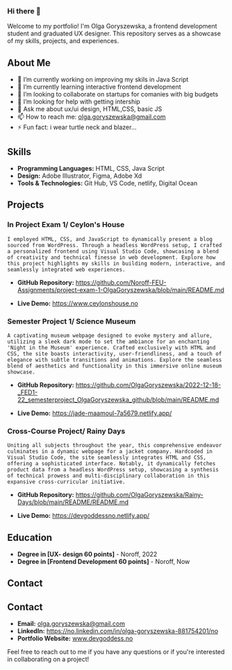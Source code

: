 ### Hi there 👋

Welcome to my portfolio! I'm Olga Goryszewska, a frontend development student and graduated UX designer. This repository serves as a showcase of my skills, projects, and experiences.

## About Me

- 🔭 I’m currently working on improving my skils in Java Script
- 🌱 I’m currently learning interactive frontend development
- 👯 I’m looking to collaborate on startups for comanies with big budgets
- 🤔 I’m looking for help with getting intership
- 💬 Ask me about ux/ui design, HTML,CSS, basic JS
- 📫 How to reach me: olga.goryszewska@gmail.com
- ⚡ Fun fact: i wear turtle neck and blazer...

## Skills

- **Programming Languages:** HTML, CSS, Java Script
- **Design:** Adobe Illustrator, Figma, Adobe Xd
- **Tools & Technologies:** Git Hub, VS Code, netlify, Digital Ocean

## Projects

### In Project Exam 1/ Ceylon's House

    I employed HTML, CSS, and JavaScript to dynamically present a blog sourced from WordPress. Through a headless WordPress setup, I crafted a personalized frontend using Visual Studio Code, showcasing a blend of creativity and technical finesse in web development. Explore how this project highlights my skills in building modern, interactive, and seamlessly integrated web experiences.

- **GitHub Repository:** https://github.com/Noroff-FEU-Assignments/project-exam-1-OlgaGoryszewska/blob/main/README.md

- **Live Demo:** https://www.ceylonshouse.no

### Semester Project 1/ Science Museum

    A captivating museum webpage designed to evoke mystery and allure, utilizing a sleek dark mode to set the ambiance for an enchanting 'Night in the Museum' experience. Crafted exclusively with HTML and CSS, the site boasts interactivity, user-friendliness, and a touch of elegance with subtle transitions and animations. Explore the seamless blend of aesthetics and functionality in this immersive online museum showcase.

- **GitHub Repository:** https://github.com/OlgaGoryszewska/2022-12-18-_FED1-22_semesterproject_OlgaGoryszewska_github/blob/main/README.md

- **Live Demo:** https://jade-maamoul-7a5679.netlify.app/

### Cross-Course Project/ Rainy Days

    Uniting all subjects throughout the year, this comprehensive endeavor culminates in a dynamic webpage for a jacket company. Hardcoded in Visual Studio Code, the site seamlessly integrates HTML and CSS, offering a sophisticated interface. Notably, it dynamically fetches product data from a headless WordPress setup, showcasing a synthesis of technical prowess and multi-disciplinary collaboration in this expansive cross-curricular initiative.

- **GitHub Repository:** https://github.com/OlgaGoryszewska/Rainy-Days/blob/main/README/README.md

- **Live Demo:** https://devgoddessno.netlify.app/

## Education

- **Degree in [UX- design 60 points]** - Noroff, 2022
- **Degree in [Frontend Development 60 points]** - Noroff, Now

## Contact

## Contact

- **Email:** olga.goryszewska@gmail.com
- **LinkedIn:** https://no.linkedin.com/in/olga-goryszewska-881754201/no
- **Portfolio Website:** www.devgoddess.no

Feel free to reach out to me if you have any questions or if you're interested in collaborating on a project!
